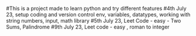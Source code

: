 #This is a project made to learn python and try different features
#4th July 23, setup coding and version control env, variables, datatypes, working with string numbers, input, math library
#5th July 23, Leet Code  - easy - Two Sums, Palindrome
#9th July 23, Leet code - easy , roman to integer